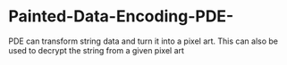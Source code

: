 # Painted-Data-Encoding-PDE-
PDE can transform string data and turn it into a pixel art. This can also be used to decrypt the string from a given pixel art
